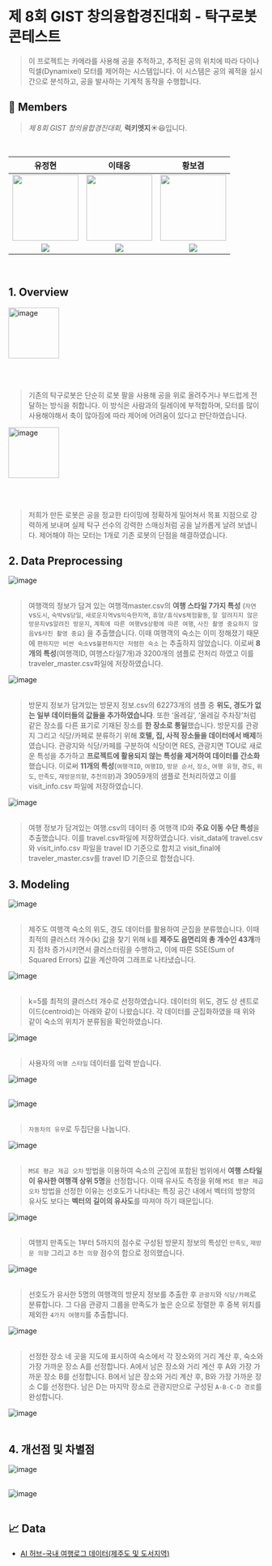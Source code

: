 # 제 8회 GIST 창의융합경진대회 - 탁구로봇 콘테스트 
 > 이 프로젝트는 카메라를 사용해 공을 추적하고, 추적된 공의 위치에 따라 다이나믹셀(Dynamixel) 모터를 제어하는 시스템입니다. 이 시스템은 공의 궤적을 실시간으로 분석하고, 공을 발사하는 기계적 동작을 수행합니다.

## 🙌 Members

>*제 8회 GIST 창의융합경진대회,* **럭키엣지**☀😆입니다.<br>

<br>

| 유정현 | 이태웅 | 황보겸 |
| :-: | :-: | :-: |
| <img src='https://github.com/jhyoo7996.png' height=130 width=130></img> | <img src='https://github.com/taewoong1.png' height=130 width=130></img> | <img src='https://github.com/hbgyeom.png' height=130 width=130></img>
| <a href="https://github.com/jhyoo7996" target="_blank"><img src="https://img.shields.io/badge/GitHub-black.svg?&style=round&logo=github"/></a> | <a href="https://github.com/taewoong1" target="_blank"><img src="https://img.shields.io/badge/GitHub-black.svg?&style=round&logo=github"/></a> | <a href="https://github.com/hbgyeom" target="_blank"><img src="https://img.shields.io/badge/GitHub-black.svg?&style=round&logo=github"/></a> | 

<br>

## 1. Overview
<img src="https://github.com/user-attachments/assets/b27a98cd-681b-454e-ae11-3ae0179b1f77" alt="image" width="100"/>

<br><br>
>기존의 탁구로봇은 단순히 로봇 팔을 사용해 공을 위로 올려주거나 부드럽게 전달하는 방식을 취합니다. 이 방식은 사람과의 릴레이에 부적합하며, 모터를 많이 사용해야해서 축이 많아짐에 따라 제어에 어려움이 있다고 판단하였습니다.
<img src="https://github.com/user-attachments/assets/dd6b966e-aca8-41a6-b32b-53e7fb499562" alt="image" width="100"/>

<br><br>

>저희가 만든 로봇은 공을 정교한 타이밍에 정확하게 밀어쳐서 목표 지점으로 강력하게 보내며 실제 탁구 선수의 강력한 스매싱처럼 공을 날카롭게 날려 보냅니다. 제어해야 하는 모터는 1개로 기존 로봇의 단점을 해결하였습니다. 

## 2. Data Preprocessing

![image](https://github.com/khuda-5th/ML_team2_Recommend-Travel-Route/assets/83753041/816fcce9-e763-4a86-bcf0-54d72548b236)
<br><br>

>여행객의 정보가 담겨 있는 여행객master.csv의 **여행 스타일 7가지 특성** (`자연`vs`도시`, `숙박`vs`당일`, `새로운지역`vs`익숙한지역`, `휴양/휴식`vs`체험활동`, `잘 알려지지 않은 방문지`vs`알려진 방문지`, `계획에 따른 여행`vs`상황에 따른 여행`, `사진 촬영 중요하지 않음`vs`사진 촬영 중요`) 을 추출했습니다. 이때 여행객의 숙소는 이미 정해졌기 때문에 `편하지만 비싼 숙소`vs`불편하지만 저렴한 숙소` 는 추출하지 않았습니다. 이로써 **8개의 특성**(여행객ID, 여행스타일7개)과 3200개의 샘플로 전처리 하였고 이를 traveler_master.csv파일에 저장하였습니다.

![image](https://github.com/khuda-5th/ML_team2_Recommend-Travel-Route/assets/83753041/62edd7b6-d77c-4721-be15-f2bc5e675c5d)
<br><br>

>방문지 정보가 담겨있는 방문지 정보.csv의 62273개의 샘플 중 **위도, 경도가 없는 일부 데이터들의 값들을 추가하였습니다**. 또한 ‘올레길’, ‘올레길 주차장’처럼 같은 장소를 다른 표기로 기재된 장소를 **한 장소로 통일**했습니다. 방문지를 관광지 그리고 식당/카페로 분류하기 위해 **호텔, 집, 사적 장소들을 데이터에서 배제**하였습니다. 관광지와 식당/카페를 구분하여 식당이면 RES, 관광지면 TOU로 새로운 특성을 추가하고 **프로젝트에 활용되지 않는 특성을 제거하여 데이터를 간소화**했습니다. 이로써 **11개의 특성**(`여행객ID`, `여행ID`, `방문 순서`, `장소`, `여행 유형`, `경도`, `위도`, `만족도`, `재방문의향`, `추천의향`)과 39059개의 샘플로 전처리하였고 이를 visit_info.csv 파일에 저장하였습니다.

![image](https://github.com/khuda-5th/ML_team2_Recommend-Travel-Route/assets/83753041/d9e64cd8-e9bc-46a0-8153-066c94f55287)
<br><br>

>여행 정보가 담겨있는 여행.csv의 데이터 중 여행객 ID와 **주요 이동 수단 특성**을 추출했습니다. 이를 travel.csv파일에 저장하였습니다. visit_data에 travel.csv와 visit_info.csv 파일을 travel ID 기준으로 합치고 visit_final에 traveler_master.csv를 travel ID 기준으로 합쳤습니다.

## 3. Modeling

![image](https://github.com/khuda-5th/ML_team2_Recommend-Travel-Route/assets/83753041/b83f3754-cca8-421d-b734-c22944f19983)
<br><br>

>제주도 여행객 숙소의 위도, 경도 데이터를 활용하여 군집을 분류했습니다. 이때 최적의 클러스터 개수(k) 값을 찾기 위해 k를 **제주도 읍면리의 총 개수인 43개**까지 점차 증가시키면서 클러스터링을 수행하고, 이에 따른 SSE(Sum of Squared Errors) 값을 계산하여 그래프로 나타냈습니다.
  
![image](https://github.com/khuda-5th/ML_team2_Recommend-Travel-Route/assets/83753041/a1e21d9a-926b-431e-b15a-873e25995a73)
<br><br>

> k=5를 최적의 클러스터 개수로 선정하였습니다. 데이터의 위도, 경도 상 센트로이드(centroid)는 아래와 같이 나왔습니다.
각 데이터를 군집화하였을 때 위와 같이 숙소의 위치가 분류됨을 확인하였습니다.

![image](https://github.com/khuda-5th/ML_team2_Recommend-Travel-Route/assets/83753041/f74b1012-3624-4070-be18-1325d7117e92)
<br><br>

>사용자의 `여행 스타일` 데이터를 입력 받습니다.

![image](https://github.com/khuda-5th/ML_team2_Recommend-Travel-Route/assets/83753041/f8e145b8-5714-4ada-b576-80c4f6751887)
<br><br>


![image](https://github.com/khuda-5th/ML_team2_Recommend-Travel-Route/assets/83753041/3c5d1f03-2cd5-4dfe-8bc8-e5e0626f0469)
<br><br>

>`자동차의 유무`로 두집단을 나눕니다.

![image](https://github.com/khuda-5th/ML_team2_Recommend-Travel-Route/assets/83753041/b0f0f8e2-61a3-4e18-b6d9-c0d6c7c80d99)
<br><br>

>`MSE 평균 제곱 오차` 방법을 이용하여 숙소의 군집에 포함된 범위에서 **여행 스타일이 유사한 여행객 상위 5명**을 선정합니다. 이때 유사도 측정을 위해 `MSE 평균 제곱 오차` 방법을 선정한 이유는 선호도가 나타내는 특징 공간 내에서 벡터의 방향의 유사도 보다는 **벡터의 길이의 유사도**를 따져야 하기 때문입니다.

![image](https://github.com/khuda-5th/ML_team2_Recommend-Travel-Route/assets/83753041/e2184cc6-e2c5-4396-9be4-56ceabde1a1d)
<br><br>

>여행지 만족도는 1부터 5까지의 점수로 구성된 방문지 정보의 특성인 `만족도`, `재방문 의향` 그리고 `추천 의향` 점수의 합으로 정의했습니다.

![image](https://github.com/khuda-5th/ML_team2_Recommend-Travel-Route/assets/83753041/1d24980c-df22-49ae-b025-403151dc32dc)
<br><br>

>선호도가 유사한 5명의 여행객의 방문지 정보를 추출한 후 `관광지`와 `식당/카페`로 분류합니다. 그 다음 관광지 그룹을 만족도가 높은 순으로 정렬한 후 중복 위치를 제외한 `4가지 여행지`를 추출합니다.

![image](https://github.com/khuda-5th/ML_team2_Recommend-Travel-Route/assets/83753041/aa671968-a908-42a0-b107-30246e343149)
<br><br>

>선정한 장소 네 곳을 지도에 표시하여 숙소에서 각 장소와의 거리 계산 후, 숙소와 가장 가까운 장소 A를 선정합니다. A에서 남은 장소와 거리 계산 후 A와 가장 가까운 장소 B를 선정합니다. B에서 남은 장소와 거리 계산 후, B와 가장 가까운 장소 C를 선정한다. 남은 D는 마지막 장소로 관광지만으로 구성된 `A-B-C-D 경로`를 완성합니다.

![image](https://github.com/khuda-5th/ML_team2_Recommend-Travel-Route/assets/83753041/9968661a-e919-4caa-a148-d32235401e2c)
<br><br>

 ## 4. 개선점 및 차별점 
 
 ![image](https://github.com/khuda-5th/ML_team2_Recommend-Travel-Route/assets/83753041/5303d897-678a-4326-85ee-7ec79efdc4f5)
<br><br>

![image](https://github.com/khuda-5th/ML_team2_Recommend-Travel-Route/assets/83753041/63fa8516-6f2e-4b82-84b8-4df64f397cbc)
<br><br>
## 📈 Data
- [AI 허브-국내 여행로그 데이터(제주도 및 도서지역)](https://aihub.or.kr/aihubdata/data/view.do?currMenu=&topMenu=&aihubDataSe=realm&dataSetSn=71584)
